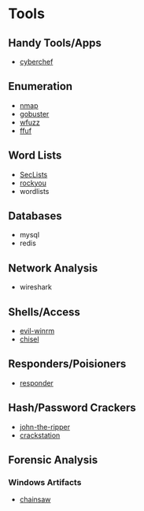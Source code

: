 # Tools

## Handy Tools/Apps
- [cyberchef](https://gchq.github.io/CyberChef/)

## Enumeration
- [nmap](https://github.com/nmap/nmap)
- [gobuster](https://github.com/OJ/gobuster)
- [wfuzz](https://github.com/xmendez/wfuzz)
- [ffuf](https://github.com/ffuf/ffuf)

## Word Lists
- [SecLists](https://github.com/danielmiessler/SecLists)
- [rockyou](https://gitlab.com/kalilinux/packages/wordlists/-/raw/kali/master/rockyou.txt.gz?ref_type=heads&inline=false)
- wordlists

## Databases
- mysql
- redis

## Network Analysis
- wireshark

## Shells/Access
- [evil-winrm](https://github.com/Hackplayers/evil-winrm)
- [chisel](https://github.com/jpillora/chisel)

## Responders/Poisioners
- [responder](https://github.com/SpiderLabs/Responder)

## Hash/Password Crackers
- [john-the-ripper](https://github.com/openwall/john)
- [crackstation](https://crackstation.net/)

## Forensic Analysis
### Windows Artifacts
- [chainsaw](https://github.com/WithSecureLabs/chainsaw)

